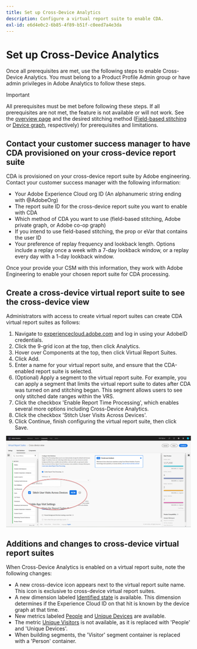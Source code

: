 ```yaml
---
title: Set up Cross-Device Analytics
description: Configure a virtual report suite to enable CDA.
exl-id: e6d4e0c2-6b85-4f89-b51f-c0eed7a4e3da
---
```

# Set up Cross-Device Analytics

Once all prerequisites are met, use the following steps to enable Cross-Device Analytics. You must belong to a Product Profile Admin group or have admin privileges in Adobe Analytics to follow these steps.

>[!IMPORTANT]
>
>All prerequisites must be met before following these steps. If all prerequisites are not met, the feature is not available or will not work. See the [overview page](overview.md) and the desired stitching method ([Field-based stitching](field-based-stitching.md) or [Device graph](device-graph.md), respectively) for prerequisites and limitations.

## Contact your customer success manager to have CDA provisioned on your cross-device report suite

CDA is provisioned on your cross-device report suite by Adobe engineering. Contact your customer success manager with the following information:

* Your Adobe Experience Cloud org ID (An alphanumeric string ending with @AdobeOrg)
* The report suite ID for the cross-device report suite you want to enable with CDA
* Which method of CDA you want to use (field-based stitching, Adobe private graph, or Adobe co-op graph)
* If you intend to use field-based stitching, the prop or eVar that contains the user ID
* Your preference of replay frequency and lookback length. Options include a replay once a week with a 7-day lookback window, or a replay every day with a 1-day lookback window.

Once your provide your CSM with this information, they work with Adobe Engineering to enable your chosen report suite for CDA processing.

## Create a cross-device virtual report suite to see the cross-device view

Administrators with access to create virtual report suites can create CDA virtual report suites as follows:

1. Navigate to [experiencecloud.adobe.com](https://experiencecloud.adobe.com) and log in using your AdobeID credentials.
2. Click the 9-grid icon at the top, then click Analytics.
3. Hover over Components at the top, then click Virtual Report Suites.
4. Click Add.
5. Enter a name for your virtual report suite, and ensure that the CDA-enabled report suite is selected.
6. (Optional) Apply a segment to the virtual report suite. For example, you can apply a segment that limits the virtual report suite to dates after CDA was turned on and stitching began. This segment allows users to see only stitched date ranges within the VRS.
7. Click the checkbox 'Enable Report Time Processing', which enables several more options including Cross-Device Analytics.
8. Click the checkbox 'Stitch User Visits Across Devices'.
9. Click Continue, finish configuring the virtual report suite, then click Save.

![CDA checkbox](assets/cda-checkbox.png)

## Additions and changes to cross-device virtual report suites

When Cross-Device Analytics is enabled on a virtual report suite, note the following changes:

* A new cross-device icon appears next to the virtual report suite name. This icon is exclusive to cross-device virtual report suites.
* A new dimension labeled [Identified state](../dimensions/identified-state.md) is available. This dimension determines if the Experience Cloud ID on that hit is known by the device graph at that time.
* New metrics labeled [People](../metrics/people.md) and [Unique Devices](../metrics/unique-devices.md) are available.
* The metric [Unique Visitors](../metrics/unique-visitors.md) is not available, as it is replaced with 'People' and 'Unique Devices'.
* When building segments, the 'Visitor' segment container is replaced with a 'Person' container.

